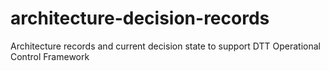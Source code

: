 # architecture-decision-records
Architecture records and current decision state to support DTT Operational Control Framework
